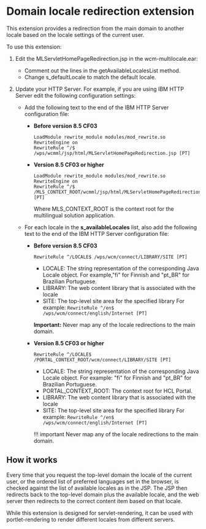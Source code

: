 # Domain locale redirection extension

This extension provides a redirection from the main domain to another locale based on the locale settings of the current user.

To use this extension:

1.  Edit the MLServletHomePageRedirection.jsp in the wcm-multilocale.ear:

    -   Comment out the lines in the getAvailableLocalesList method.
    -   Change s\_defaultLocale to match the default locale.

2.  Update your HTTP Server. For example, if you are using IBM HTTP Server edit the following configuration settings:

    -   Add the following text to the end of the IBM HTTP Server configuration file:

        -   **Before version 8.5 CF03**

            ```
            LoadModule rewrite_module modules/mod_rewrite.so
            RewriteEngine on
            RewriteRule ^/$ /wps/wcmml/jsp/html/MLServletHomePageRedirection.jsp [PT]
            ```

        -   **Version 8.5 CF03 or higher**

            ```
            LoadModule rewrite_module modules/mod_rewrite.so
            RewriteEngine on
            RewriteRule ^/$ /MLS_CONTEXT_ROOT/wcmml/jsp/html/MLServletHomePageRedirection.jsp [PT]
            ```

            Where MLS\_CONTEXT\_ROOT is the context root for the multilingual solution application.

    -   For each locale in the **s\_availableLocales** list, also add the following text to the end of the IBM HTTP Server configuration file:

        -   **Before version 8.5 CF03**

            ```
            RewriteRule ^/LOCALE$ /wps/wcm/connect/LIBRARY/SITE [PT]
            ```

            -   LOCALE: The string representation of the corresponding Java Locale object. For example,"fi" for Finnish and "pt\_BR" for Brazilian Portuguese.
            -   LIBRARY: The web content library that is associated with the locale
            -   SITE: The top-level site area for the specified library
            For example: `RewriteRule ^/en$ /wps/wcm/connect/english/Internet [PT]`

            **Important:** Never map any of the locale redirections to the main domain.

        -   **Version 8.5 CF03 or higher**

            ```
            RewriteRule ^/LOCALE$ /PORTAL_CONTEXT_ROOT/wcm/connect/LIBRARY/SITE [PT]
            ```

            -   LOCALE: The string representation of the corresponding Java Locale object. For example: "fi" for Finnish and "pt\_BR" for Brazilian Portuguese.
            -   PORTAL\_CONTEXT\_ROOT: The context root for HCL Portal.
            -   LIBRARY: The web content library that is associated with the locale
            -   SITE: The top-level site area for the specified library
            For example: `RewriteRule ^/en$ /wps/wcm/connect/english/Internet [PT]`

            !!! important
                Never map any of the locale redirections to the main domain.


## How it works

Every time that you request the top-level domain the locale of the current user, or the ordered list of preferred languages set in the browser, is checked against the list of available locales as in the JSP. The JSP then redirects back to the top-level domain plus the available locale, and the web server then redirects to the correct content item based on that locale.

While this extension is designed for servlet-rendering, it can be used with portlet-rendering to render different locales from different servers.


